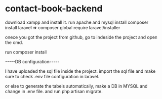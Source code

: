 # contact-book-backend

download xampp and install it. run apache and mysql
install composer
install laravel => composer global require laravel/installer

onece you got the project from github, go to indeside the project and open the cmd.

run composer install

-----DB configuration-----

I have uploaded the sql file inside the project. import the sql file and make sure to check .env file configuration in laravel.

or else to generate the tabels automatically, make a DB in MYSQL and change in .env file.
and run php artisan migrate.



